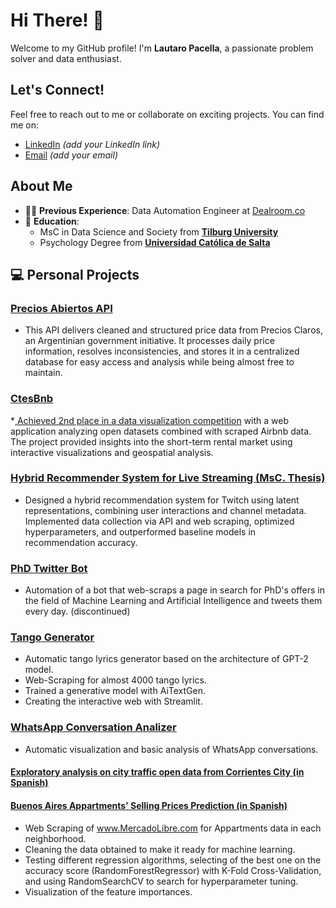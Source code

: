 # Hi There! 👋

Welcome to my GitHub profile! I'm **Lautaro Pacella**, a passionate problem solver and data enthusiast.

## Let's Connect!

Feel free to reach out to me or collaborate on exciting projects. You can find me on:

- [LinkedIn](https://www.linkedin.com/in/lautaro-pacella/) *(add your LinkedIn link)*
- [Email](lautaropacella@hotmail.com) *(add your email)*

## About Me

- 👨‍💻 **Previous Experience**: Data Automation Engineer at [Dealroom.co](https://www.dealroom.co/)
- 🏫 **Education**:
  - MsC in Data Science and Society from [**Tilburg University**](https://www.tilburguniversity.edu/)
  - Psychology Degree from [**Universidad Católica de Salta**](https://www.ucasal.edu.ar/)

## 💻 Personal Projects

### [Precios Abiertos API](https://api.preciosabiertos.com/redoc)
* This API delivers cleaned and structured price data from Precios Claros, an Argentinian government initiative. It processes daily price information, resolves inconsistencies, and stores it in a centralized database for easy access and analysis while being almost free to maintain.

### [CtesBnb](https://datathon2023.streamlit.app/)
*[ Achieved 2nd place in a data visualization competition](https://drive.google.com/file/d/12bD07QMWqu1ExDZlyqPGeJ10oNzToBIV/view) with a web application analyzing open datasets combined with scraped Airbnb data. The project provided insights into the short-term rental market using interactive visualizations and geospatial analysis.

### [Hybrid Recommender System for Live Streaming (MsC. Thesis)](https://github.com/lautaropacella/DS-S-Master-Thesis)
* Designed a hybrid recommendation system for Twitch using latent representations, combining user interactions and channel metadata. Implemented data collection via API and web scraping, optimized hyperparameters, and outperformed baseline models in recommendation accuracy.

### [PhD Twitter Bot](https://twitter.com/PhDsBOT1)
* Automation of a bot that web-scraps a page in search for PhD's offers in the field of Machine Learning and Artificial Intelligence and tweets them every day. (discontinued)

### [Tango Generator](https://share.streamlit.io/lautaropacella/tango-generator/main/tango_generator.py)
* Automatic tango lyrics generator based on the architecture of GPT-2 model.
* Web-Scraping for almost 4000 tango lyrics.
* Trained a generative model with AiTextGen.
* Creating the interactive web with Streamlit.

### [WhatsApp Conversation Analizer](https://share.streamlit.io/lautaropacella/whatsappanalisis/main/Wpp_Analizer.py)
* Automatic visualization and basic analysis of WhatsApp conversations.

#### [Exploratory analysis on city traffic open data from Corrientes City (in Spanish)](https://nbviewer.jupyter.org/github/lautaropacella/EDA-Tr-nsito-Corrientes/blob/main/Transito_corrientes1.ipynb)

#### [Buenos Aires Appartments' Selling Prices Prediction (in Spanish)](https://nbviewer.jupyter.org/github/lautaropacella/Prediccion-Departamentos/blob/master/Imbo-BsAs.ipynb)
* Web Scraping of www.MercadoLibre.com for Appartments data in each neighborhood. 
* Cleaning the data obtained to make it ready for machine learning. 
* Testing different regression algorithms, selecting of the best one on the accuracy score (RandomForestRegressor) with K-Fold Cross-Validation, and using RandomSearchCV to search for hyperparameter tuning.
 * Visualization of the feature importances.
